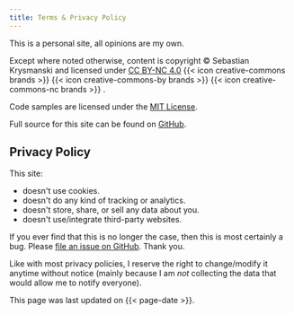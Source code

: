 ```yaml
---
title: Terms & Privacy Policy
---
```


This is a personal site, all opinions are my own.

Except where noted otherwise, content is copyright © Sebastian Krysmanski and licensed under
[CC BY-NC 4.0](https://creativecommons.org/licenses/by-nc/4.0/)
{{< icon creative-commons brands >}}
{{< icon creative-commons-by brands >}}
{{< icon creative-commons-nc brands >}}
.

Code samples are licensed under the [MIT License](https://opensource.org/licenses/MIT).

Full source for this site can be found on [GitHub](https://github.com/skrysmanski/docs).

## Privacy Policy

This site:

* doesn't use cookies.
* doesn't do any kind of tracking or analytics.
* doesn't store, share, or sell any data about you.
* doesn't use/integrate third-party websites.

If you ever find that this is no longer the case, then this is most certainly a bug. Please [file an issue on GitHub](https://github.com/skrysmanski/docs/issues). Thank you.

Like with most privacy policies, I reserve the right to change/modify it anytime without notice (mainly because I am *not* collecting the data that would allow me to notify everyone).

This page was last updated on {{< page-date >}}.
